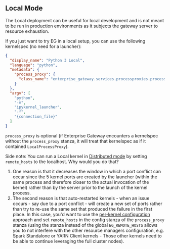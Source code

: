 ## Local Mode

The Local deployment can be useful for local development and is not meant to be run in production environments as it subjects the gateway server to resource exhaustion.

If you just want to try EG in a local setup, you can use the following kernelspec (no need for a launcher):

```json
{
  "display_name": "Python 3 Local",
  "language": "python", 
  "metadata": {
    "process_proxy": {
      "class_name": "enterprise_gateway.services.processproxies.processproxy.LocalProcessProxy"
    }
  },
  "argv": [
    "python",
    "-m",
    "ipykernel_launcher",
    "-f",
    "{connection_file}"
  ]
}
```

`process_proxy` is optional (if Enterprise Gateway encounters a kernelspec without the `process_proxy` stanza, it will treat that kernelspec as if it contained `LocalProcessProxy`).

Side note: You can run a Local kernel in [Distributed mode](./kernel-distributed.html) by setting `remote_hosts` to the localhost. Why would you do that?

1. One reason is that it decreases the window in which a port conflict can occur since the 5 kernel ports are created by the launcher (within the same process and therefore closer to the actual invocation of the kernel) rather than by the server prior to the launch of the kernel process.
2. The second reason is that auto-restarted kernels - when an issue occurs - say due to a port conflict - will create a new set of ports rather than try to re-use the same set that produced the failure in the first place. In this case, you'd want to use the [per-kernel configuration](./config-options.html#per-kernel-configuration-overrides) approach and set `remote_hosts` in the config stanza of the `process_proxy` stanza (using the stanza instead of the global `EG_REMOTE_HOSTS` allows you to not interfere with the other resource managers configuration, e.g. Spark Standalone or YARN Client kernels - Those other kernels need to be able to continue leveraging the full cluster nodes).
